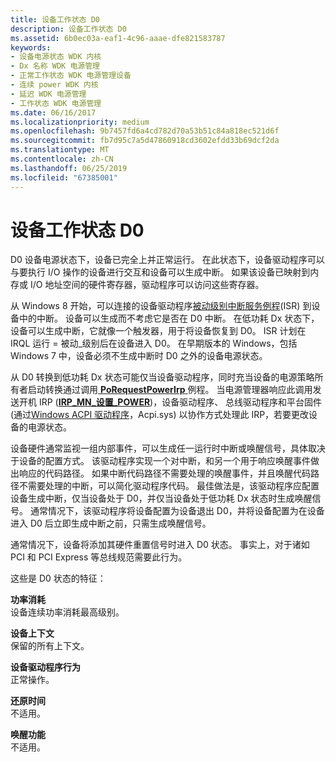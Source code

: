 ```yaml
---
title: 设备工作状态 D0
description: 设备工作状态 D0
ms.assetid: 6b0ec03a-eaf1-4c96-aaae-dfe821583787
keywords:
- 设备电源状态 WDK 内核
- Dx 名称 WDK 电源管理
- 正常工作状态 WDK 电源管理设备
- 连续 power WDK 内核
- 延迟 WDK 电源管理
- 工作状态 WDK 电源管理
ms.date: 06/16/2017
ms.localizationpriority: medium
ms.openlocfilehash: 9b7457fd6a4cd782d70a53b51c84a818ec521d6f
ms.sourcegitcommit: fb7d95c7a5d47860918cd3602efdd33b69dcf2da
ms.translationtype: MT
ms.contentlocale: zh-CN
ms.lasthandoff: 06/25/2019
ms.locfileid: "67385001"
---
```

# <a name="device-working-state-d0"></a>设备工作状态 D0





D0 设备电源状态下，设备已完全上并正常运行。 在此状态下，设备驱动程序可以与要执行 I/O 操作的设备进行交互和设备可以生成中断。 如果该设备已映射到内存或 I/O 地址空间的硬件寄存器，驱动程序可以访问这些寄存器。

从 Windows 8 开始，可以连接的设备驱动程序[被动级别中断服务例程](using-passive-level-interrupt-handling-routines.md)(ISR) 到设备中的中断。 设备可以生成而不考虑它是否在 D0 中断。 在低功耗 Dx 状态下，设备可以生成中断，它就像一个触发器，用于将设备恢复到 D0。 ISR 计划在 IRQL 运行 = 被动\_级别后在设备进入 D0。 在早期版本的 Windows，包括 Windows 7 中，设备必须不生成中断时 D0 之外的设备电源状态。

从 D0 转换到低功耗 Dx 状态可能仅当设备驱动程序，同时充当设备的电源策略所有者启动转换通过调用[ **PoRequestPowerIrp** ](https://docs.microsoft.com/windows-hardware/drivers/ddi/content/wdm/nf-wdm-porequestpowerirp)例程。 当电源管理器响应此调用发送开机 IRP ([**IRP\_MN\_设置\_POWER**](https://docs.microsoft.com/windows-hardware/drivers/kernel/irp-mn-set-power))，设备驱动程序、 总线驱动程序和平台固件 (通过[Windows ACPI 驱动程序](acpi-driver.md)，Acpi.sys) 以协作方式处理此 IRP，若要更改设备的电源状态。

设备硬件通常监视一组内部事件，可以生成任一运行时中断或唤醒信号，具体取决于设备的配置方式。 该驱动程序实现一个对中断，和另一个用于响应唤醒事件做出响应的代码路径。 如果中断代码路径不需要处理的唤醒事件，并且唤醒代码路径不需要处理的中断，可以简化驱动程序代码。 最佳做法是，该驱动程序应配置设备生成中断，仅当设备处于 D0，并仅当设备处于低功耗 Dx 状态时生成唤醒信号。 通常情况下，该驱动程序将设备配置为设备退出 D0，并将设备配置为在设备进入 D0 后立即生成中断之前，只需生成唤醒信号。

通常情况下，设备将添加其硬件重置信号时进入 D0 状态。 事实上，对于诸如 PCI 和 PCI Express 等总线规范需要此行为。

这些是 D0 状态的特征：

<a href="" id="power-consumption"></a>**功率消耗**  
设备连续功率消耗最高级别。

<a href="" id="device-context"></a>**设备上下文**  
保留的所有上下文。

<a href="" id="device-driver-behavior"></a>**设备驱动程序行为**  
正常操作。

<a href="" id="restore-time"></a>**还原时间**  
不适用。

<a href="" id="wake-up-capability"></a>**唤醒功能**  
不适用。

 

 




